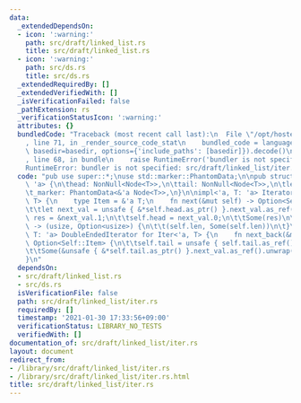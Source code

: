 ```yaml
---
data:
  _extendedDependsOn:
  - icon: ':warning:'
    path: src/draft/linked_list.rs
    title: src/draft/linked_list.rs
  - icon: ':warning:'
    path: src/ds.rs
    title: src/ds.rs
  _extendedRequiredBy: []
  _extendedVerifiedWith: []
  _isVerificationFailed: false
  _pathExtension: rs
  _verificationStatusIcon: ':warning:'
  attributes: {}
  bundledCode: "Traceback (most recent call last):\n  File \"/opt/hostedtoolcache/Python/3.9.1/x64/lib/python3.9/site-packages/onlinejudge_verify/documentation/build.py\"\
    , line 71, in _render_source_code_stat\n    bundled_code = language.bundle(stat.path,\
    \ basedir=basedir, options={'include_paths': [basedir]}).decode()\n  File \"/opt/hostedtoolcache/Python/3.9.1/x64/lib/python3.9/site-packages/onlinejudge_verify/languages/user_defined.py\"\
    , line 68, in bundle\n    raise RuntimeError('bundler is not specified: {}'.format(path.as_posix()))\n\
    RuntimeError: bundler is not specified: src/draft/linked_list/iter.rs\n"
  code: "pub use super::*;\nuse std::marker::PhantomData;\n\npub struct Iter<'a, T:\
    \ 'a> {\n\thead: NonNull<Node<T>>,\n\ttail: NonNull<Node<T>>,\n\tlen: usize,\n\
    \t_marker: PhantomData<&'a Node<T>>,\n}\n\nimpl<'a, T: 'a> Iterator for Iter<'a,\
    \ T> {\n    type Item = &'a T;\n    fn next(&mut self) -> Option<Self::Item> {\n\
    \t\tlet next_val = unsafe { &*self.head.as_ptr() }.next_val.as_ref()?;\n\t\tlet\
    \ res = &next_val.1;\n\t\tself.head = next_val.0;\n\t\tSome(res)\n\t}\n\tfn size_hint(&self)\
    \ -> (usize, Option<usize>) {\n\t\t(self.len, Some(self.len))\n\t}\n}\n\nimpl<'a,\
    \ T: 'a> DoubleEndedIterator for Iter<'a, T> {\n    fn next_back(&mut self) ->\
    \ Option<Self::Item> {\n\t\tself.tail = unsafe { self.tail.as_ref() }.prev?;\n\
    \t\tSome(&unsafe { &*self.tail.as_ptr() }.next_val.as_ref().unwrap().1)\n    }\n\
    }\n"
  dependsOn:
  - src/draft/linked_list.rs
  - src/ds.rs
  isVerificationFile: false
  path: src/draft/linked_list/iter.rs
  requiredBy: []
  timestamp: '2021-01-30 17:33:56+09:00'
  verificationStatus: LIBRARY_NO_TESTS
  verifiedWith: []
documentation_of: src/draft/linked_list/iter.rs
layout: document
redirect_from:
- /library/src/draft/linked_list/iter.rs
- /library/src/draft/linked_list/iter.rs.html
title: src/draft/linked_list/iter.rs
---
```

